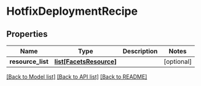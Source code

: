 # HotfixDeploymentRecipe

## Properties
Name | Type | Description | Notes
------------ | ------------- | ------------- | -------------
**resource_list** | [**list[FacetsResource]**](FacetsResource.md) |  | [optional] 

[[Back to Model list]](../README.md#documentation-for-models) [[Back to API list]](../README.md#documentation-for-api-endpoints) [[Back to README]](../README.md)

